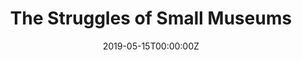 ---
url: https://www.nytimes.com/2019/05/31/arts/design/jacques-marchais-museum.html
title: The Struggles of Small Museums
publication: The New York Times
date: 2019-05-15T00:00:00Z 
image: ""
---